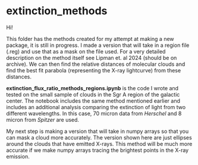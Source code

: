 # extinction_methods

Hi! 

This folder has the methods created for my attempt at making a new package, it is still in progress. I made a version that will take in a region file (.reg) and use that as a mask on the file used. For a very detailed description on the method itself see Lipman et. al 2024 (should be on archive). We can then find the relative distances of molecular clouds and find the best fit parabola (representing the X-ray lightcurve) from these distances. 

**extinction_flux_ratio_methods_regions.ipynb** is the code I wrote and tested on the small sample of clouds in the Sgr A region of the galactic center. The notebook includes the same method mentioned earlier and includes an additional analysis comparing the extinction of light from two different wavelengths. In this case, 70 micron data from *Herschel* and 8 micron from *Spitzer* are used. 

My next step is making a version that will take in numpy arrays so that you can mask a cloud more accurately. The version shown here are just ellipses around the clouds that have emitted X-rays. This method will be much more accurate if we make numpy arrays tracing the brightest points in the X-ray emission.
